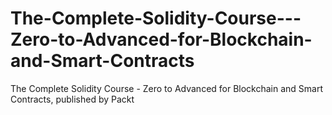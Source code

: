 # The-Complete-Solidity-Course---Zero-to-Advanced-for-Blockchain-and-Smart-Contracts
The Complete Solidity Course - Zero to Advanced for Blockchain and Smart Contracts, published by Packt
